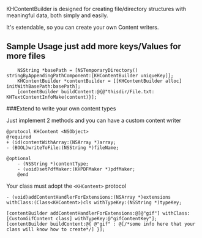 
KHContentBuilder is designed for creating file/directory structures with meaningful data, both simply and easily. 

It's extendable, so you can create your own Content writers. 

## Sample Usage just add more keys/Values for more files


		NSString *basePath = [NSTemporaryDirectory() stringByAppendingPathComponent:[KHContentBuilder uniqueKey]];
		KHContentBuilder *contentBuilder = [[KHContentBuilder alloc] initWithBasePath:basePath];
		[contentBuilder buildContent:@{@"thisdir/File.txt: KHTextContentInfoMake(content)}];
		
    

###Extend to write your own content types
	
Just implement 2 methods and you can have a custom content writer


    @protocol KHContent <NSObject>
    @required
    + (id)contentWithArray:(NSArray *)array;
    - (BOOL)writeToFile:(NSString *)fileName;
    
    @optional
		- (NSString *)contentType;
		- (void)setPdfMaker:(KHPDFMaker *)pdfMaker;
		@end
	

Your class must adopt the `<KHContent>` protocol
	
    - (void)addContentHandlerForExtensions:(NSArray *)extensions withClass:(Class<KHContent>)cls withTypeKey:(NSString *)typeKey;

    [contentBuilder addContentHandlerForExtensions:@[@"gif"] withClass:[CustomGifContent class] withTypeKey:@"gifContentKey"];
    [contentBuilder buildContent:@{ @"gif" : @[/*some info here that your class will know how to create*/] }];



